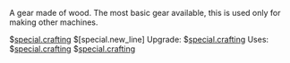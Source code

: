 A gear made of wood. The most basic gear available, this is used only for making other machines.

$[special.crafting](buildcraft|core:woodenGearItem)
$[special.new_line]
Upgrade:
$[special.crafting](buildcraft|core:stoneGearItem)
Uses:
$[special.crafting](buildcraft|core:guideBook)
$[special.crafting](buildcraft|core:engineBlock)